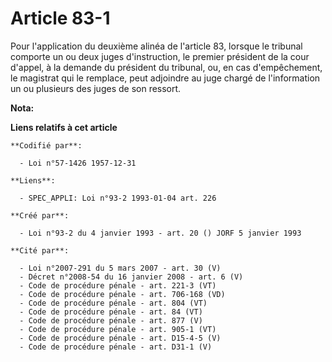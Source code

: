 # Article 83-1

Pour l'application du deuxième alinéa de l'article 83, lorsque le tribunal comporte un ou deux juges d'instruction, le
premier président de la cour d'appel, à la demande du président du tribunal, ou, en cas d'empêchement, le magistrat qui le
remplace, peut adjoindre au juge chargé de l'information un ou plusieurs des juges de son ressort.

**Nota:**



**Liens relatifs à cet article**

	**Codifié par**:

	  - Loi n°57-1426 1957-12-31

	**Liens**:

	  - SPEC_APPLI: Loi n°93-2 1993-01-04 art. 226

	**Créé par**:

	  - Loi n°93-2 du 4 janvier 1993 - art. 20 () JORF 5 janvier 1993

	**Cité par**:

	  - Loi n°2007-291 du 5 mars 2007 - art. 30 (V)
	  - Décret n°2008-54 du 16 janvier 2008 - art. 6 (V)
	  - Code de procédure pénale - art. 221-3 (VT)
	  - Code de procédure pénale - art. 706-168 (VD)
	  - Code de procédure pénale - art. 804 (VT)
	  - Code de procédure pénale - art. 84 (VT)
	  - Code de procédure pénale - art. 877 (V)
	  - Code de procédure pénale - art. 905-1 (VT)
	  - Code de procédure pénale - art. D15-4-5 (V)
	  - Code de procédure pénale - art. D31-1 (V)
